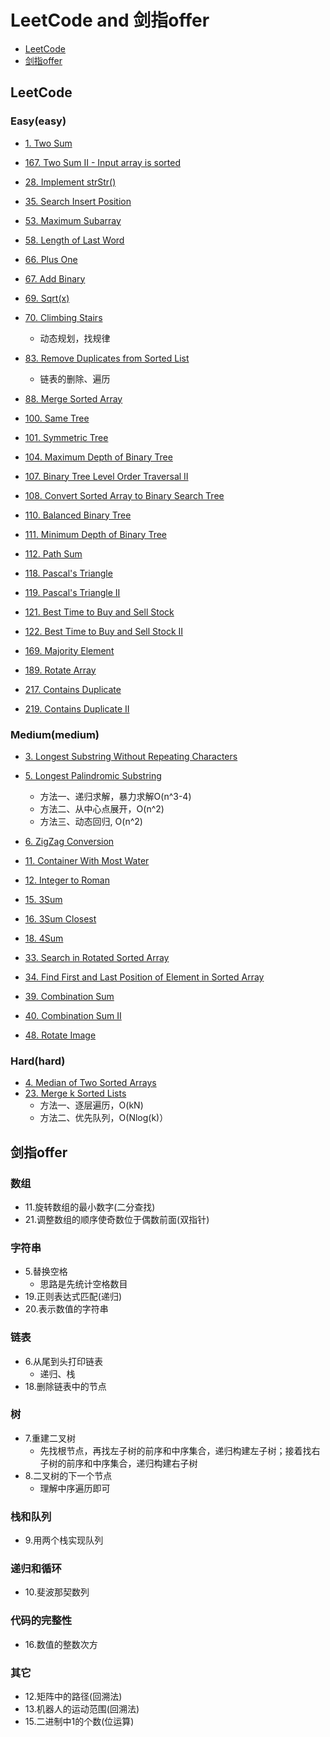 # LeetCode and 剑指offer
- [LeetCode](#LeetCode)
- [剑指offer](#剑指offer)

## LeetCode
### Easy(easy)
* [1. Two Sum](https://leetcode.com/problems/two-sum/)
* [167. Two Sum II - Input array is sorted](https://leetcode.com/problems/two-sum-ii-input-array-is-sorted/)

* [28. Implement strStr()](https://leetcode.com/problems/implement-strstr/description/)
* [35. Search Insert Position](https://leetcode.com/problems/search-insert-position/description/)
* [53. Maximum Subarray](https://leetcode.com/problems/maximum-subarray/description/)
* [58. Length of Last Word](https://leetcode.com/problems/length-of-last-word/description/)
* [66. Plus One](https://leetcode.com/problems/plus-one/description/)
* [67. Add Binary](https://leetcode.com/problems/add-binary/description/)
* [69. Sqrt(x)](https://leetcode.com/problems/sqrtx/description/)
* [70. Climbing Stairs](https://leetcode.com/problems/climbing-stairs/description/)
	* 动态规划，找规律
* [83. Remove Duplicates from Sorted List](https://leetcode.com/problems/remove-duplicates-from-sorted-list/description/)
	* 链表的删除、遍历
* [88. Merge Sorted Array](https://leetcode.com/problems/merge-sorted-array/description/)
* [100. Same Tree](https://leetcode.com/problems/same-tree/description/)
* [101. Symmetric Tree](https://leetcode.com/problems/symmetric-tree/)
* [104. Maximum Depth of Binary Tree](https://leetcode.com/problems/maximum-depth-of-binary-tree/)
* [107. Binary Tree Level Order Traversal II](https://leetcode.com/problems/binary-tree-level-order-traversal-ii/)
* [108. Convert Sorted Array to Binary Search Tree](https://leetcode.com/problems/convert-sorted-array-to-binary-search-tree/)
* [110. Balanced Binary Tree](https://leetcode.com/problems/balanced-binary-tree/)
* [111. Minimum Depth of Binary Tree](https://leetcode.com/problems/minimum-depth-of-binary-tree/)
* [112. Path Sum](https://leetcode.com/problems/path-sum/)
* [118. Pascal's Triangle](https://leetcode.com/problems/pascals-triangle/)
* [119. Pascal's Triangle II](https://leetcode.com/problems/pascals-triangle-ii/)
* [121. Best Time to Buy and Sell Stock](https://leetcode.com/problems/best-time-to-buy-and-sell-stock/)
* [122. Best Time to Buy and Sell Stock II](https://leetcode.com/problems/best-time-to-buy-and-sell-stock-ii/)
* [169. Majority Element](https://leetcode.com/problems/majority-element/)
* [189. Rotate Array](https://leetcode.com/problems/rotate-array/)
* [217. Contains Duplicate](https://leetcode.com/problems/contains-duplicate/)
* [219. Contains Duplicate II](https://leetcode.com/problems/contains-duplicate-ii/)


### Medium(medium)
* [3. Longest Substring Without Repeating Characters](https://leetcode.com/problems/longest-substring-without-repeating-characters/description/)
* [5. Longest Palindromic Substring](https://leetcode.com/problems/longest-palindromic-substring/description/)
	* 方法一、递归求解，暴力求解O(n^3-4)
	* 方法二、从中心点展开，O(n^2)
	* 方法三、动态回归, O(n^2)
* [6. ZigZag Conversion](https://leetcode.com/problems/zigzag-conversion/description/)
* [11. Container With Most Water](https://leetcode.com/problems/container-with-most-water/description/)
* [12. Integer to Roman](https://leetcode.com/problems/integer-to-roman/description/)

* [15. 3Sum](https://leetcode.com/problems/3sum/description/)
* [16. 3Sum Closest](https://leetcode.com/problems/3sum-closest/)
* [18. 4Sum](https://leetcode.com/problems/4sum/)

* [33. Search in Rotated Sorted Array](https://leetcode.com/problems/search-in-rotated-sorted-array/)
* [34. Find First and Last Position of Element in Sorted Array](https://leetcode.com/problems/find-first-and-last-position-of-element-in-sorted-array/)

* [39. Combination Sum](https://leetcode.com/problems/combination-sum/)
* [40. Combination Sum II](https://leetcode.com/problems/combination-sum-ii/)

* [48. Rotate Image](https://leetcode.com/problems/rotate-image/)

### Hard(hard)
* [4. Median of Two Sorted Arrays](https://leetcode.com/problems/median-of-two-sorted-arrays/description/)
* [23. Merge k Sorted Lists](https://leetcode.com/problems/merge-k-sorted-lists/description/)
	* 方法一、逐层遍历，O(kN)
	* 方法二、优先队列，O(Nlog(k)）

## 剑指offer
### 数组
* 11.旋转数组的最小数字(二分查找)
* 21.调整数组的顺序使奇数位于偶数前面(双指针)

### 字符串
* 5.替换空格
	- 思路是先统计空格数目
* 19.正则表达式匹配(递归)
* 20.表示数值的字符串

### 链表
* 6.从尾到头打印链表
	- 递归、栈
* 18.删除链表中的节点


### 树
* 7.重建二叉树
	- 先找根节点，再找左子树的前序和中序集合，递归构建左子树；接着找右子树的前序和中序集合，递归构建右子树
* 8.二叉树的下一个节点
	- 理解中序遍历即可

### 栈和队列
* 9.用两个栈实现队列

### 递归和循环
* 10.斐波那契数列

### 代码的完整性
* 16.数值的整数次方

### 其它
* 12.矩阵中的路径(回溯法)
* 13.机器人的运动范围(回溯法)
* 15.二进制中1的个数(位运算)

